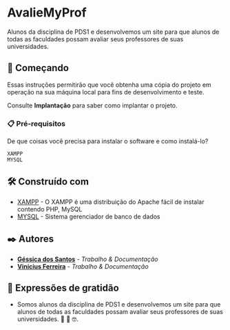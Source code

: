 # AvalieMyProf

Alunos da disciplina de PDS1 e desenvolvemos um site para que alunos de todas as faculdades possam avaliar seus professores de suas universidades.

## 🚀 Começando

Essas instruções permitirão que você obtenha uma cópia do projeto em operação na sua máquina local para fins de desenvolvimento e teste.

Consulte **Implantação** para saber como implantar o projeto.

### 📋 Pré-requisitos

De que coisas você precisa para instalar o software e como instalá-lo?

```
XAMPP
MYSQL
```

## 🛠️ Construído com

* [XAMPP](https://www.apachefriends.org/pt_br/download.html) - O XAMPP é uma distribuição do Apache fácil de instalar contendo PHP, MySQL
* [MYSQL](https://www.mysql.com/downloads/) - Sistema gerenciador de banco de dados

## ✒️ Autores

* **[Géssica dos Santos](https://github.com/GessicaS0)** - *Trabalho & Documentação*
* **[Vinícius Ferreira](https://github.com/vinisilvf)** - *Trabalho & Documentação*

## 🎁 Expressões de gratidão

* Somos alunos da disciplina de PDS1 e desenvolvemos um site para que alunos de todas as faculdades possam avaliar seus professores de suas universidades. 📢 🍺 🤓.
